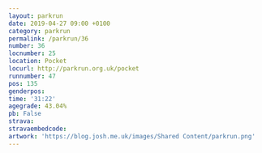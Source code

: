 ```yaml
---
layout: parkrun
date: 2019-04-27 09:00 +0100
category: parkrun
permalink: /parkrun/36
number: 36
locnumber: 25
location: Pocket
locurl: http://parkrun.org.uk/pocket
runnumber: 47
pos: 135
genderpos: 
time: '31:22'
agegrade: 43.04%
pb: False
strava: 
stravaembedcode:
artwork: 'https://blog.josh.me.uk/images/Shared Content/parkrun.png'
---
```

